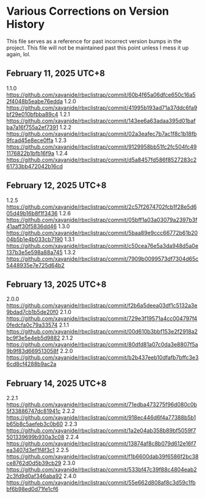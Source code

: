 # Various Corrections on Version History

This file serves as a reference for past incorrect version bumps in the project. This file will not be maintained past this point
unless I mess it up again, lol.

## February 11, 2025 UTC+8
1.1.0 https://github.com/xayanide/rbxclistrap/commit/60b4f65a06dfce650c16a52f4048b5eabe76edda
1.2.0 https://github.com/xayanide/rbxclistrap/commit/41995b193ad71a37ddc6fa9bf29e010bfbba89c4
1.2.1 https://github.com/xayanide/rbxclistrap/commit/143ee6a63adaa395d01bafba7a16f755a2ef7391
1.2.2 https://github.com/xayanide/rbxclistrap/commit/02a3eafec7b7ac1f8c1b18fb9fcad45e8ece0ffa
1.2.3 https://github.com/xayanide/rbxclistrap/commit/9129958bb51fc2fc504fc491176822b1bfb16f9a
1.2.4 https://github.com/xayanide/rbxclistrap/commit/d5a8457fd586f8527283c261733bb472042b16cd

## February 12, 2025 UTC+8
1.2.5 https://github.com/xayanide/rbxclistrap/commit/2c57f2674702fcb1f28e5d605d49b16b8f1f3436
1.2.6 https://github.com/xayanide/rbxclistrap/commit/05bff1a03a03079a2397b3f41aaff30f5836dd46
1.3.0 https://github.com/xayanide/rbxclistrap/commit/5baa89e9ccc66772b61b2004b5b1e4b033cb7190
1.3.1 https://github.com/xayanide/rbxclistrap/commit/c50cea76e5a3da948d5a0e137b3e5e598a88a745
1.3.2 https://github.com/xayanide/rbxclistrap/commit/7909b0099573df7304d65c5448935e7e725d64b2

## February 13, 2025 UTC+8
2.0.0 https://github.com/xayanide/rbxclistrap/commit/f2b6a5deea03df1c5132a3e9bdad7cb1b5de20f0
2.1.0 https://github.com/xayanide/rbxclistrap/commit/729e3f19571a4cc004797f40fedcfa0c79a33574
2.1.1 https://github.com/xayanide/rbxclistrap/commit/00d610b3bbf153e2f2918a2bc9f3e5e4eb5d9882
2.1.2 https://github.com/xayanide/rbxclistrap/commit/80dfd81a07c0da3e8807f5a9b9f83d669513058f
2.2.0 https://github.com/xayanide/rbxclistrap/commit/b2b437eeb10dfafb7bffc3e36cd8cf4288b9ac2a

## February 14, 2025 UTC+8
2.2.1 https://github.com/xayanide/rbxclistrap/commit/71edba473275f96d080c0b5f33886747dc81941c
2.2.2 https://github.com/xayanide/rbxclistrap/commit/918ec446d6f4a77388b5b1b65b8c5aefeb3c0b60
2.2.3 https://github.com/xayanide/rbxclistrap/commit/1a2e04ab358b89bf5059f7501339699b930a3c08
2.2.4 https://github.com/xayanide/rbxclistrap/commit/13874af8c8b079d612e16f7ea3407d3ef1f4f3c1
2.2.5 https://github.com/xayanide/rbxclistrap/commit/f1b6600dab39f6586f2bc38ce8762d0d5b39cb29
2.3.0 https://github.com/xayanide/rbxclistrap/commit/533bf47c39f88c4804eab22c3fd9d0af346aba92
2.4.0 https://github.com/xayanide/rbxclistrap/commit/55e662d808af8c3d59c1fbbf6b98ed0d71fe1cf6
